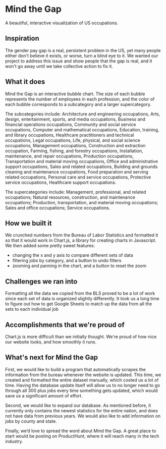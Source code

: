 # Mind the Gap

A beautiful, interactive visualization of US occupations.

 ## Inspiration
 The gender pay gap is a real, persistent problem in the US, yet many people either don't believe it exists, or  worse, turn a blind eye to it. We wanted our project to address this issue and show people that the gap is real, and it won't go away until we take collective action to fix it.

 ## What it does
 Mind the Gap is an interactive bubble chart. The size of each bubble represents the number of employees in each profession, and the color of each bubble corresponds to a subcategory and a larger supercategory.

 The subcategories include: Architecture and engineering occupations, Arts, design, entertainment, sports, and media occupations, Business and financial operations occupations, Community and social service occupations, Computer and mathematical occupations, Education, training, and library occupations, Healthcare practitioners and technical occupations, Legal occupations, Life, physical, and social science occupations, Management occupations, Construction and extraction occupation, Farming, fishing, and forestry occupations, Installation, maintenance, and repair occupations, Production occupations, Transportation and material moving occupations, Office and administrative support occupations, Sales and related occupations, Building and grounds cleaning and maintenance occupations, Food preparation and serving related occupations, Personal care and service occupations, Protective service occupations, Healthcare support occupations.

 The supercategories include: Management, professional, and related occupations; Natural resources, construction, and maintenance occupations; Production, transportation, and material moving occupations; Sales and office occupations; Service occupations.

 ## How we built it
 We crunched numbers from the Bureau of Labor Statistics and formatted it so that it would work in Chart.js, a library for creating charts in Javascript. We then added some pretty sweet features:

* changing the x and y axis to compare different sets of data
* filtering jobs by category, and a button to undo filters
* zooming and panning in the chart, and a button to reset the zoom

 ## Challenges we ran into
 Formatting all the data we copied from the BLS proved to be a lot of work since each set of data is organized slightly differently. It took us a long time to figure out how to get Google Sheets to match up the data from all the sets to each individual job

 ## Accomplishments that we're proud of
 Chart.js is more difficult than we initially thought. We're proud of how nice our website looks, and how smoothly it runs.

 ## What's next for Mind the Gap
 First, we would like to build a program that automatically scrapes the information from the bureau whenever the website is updated. This time, we created and formatted the entire dataset manually, which costed us a lot of time. Having the database update itself will allow us to no longer need to go through all 300 plus jobs every time something gets updated, which would save us a significant amount of effort.

Second, we would like to expand our database. As mentioned before, it currently only contains the newest statistics for the entire nation, and does not have data from previous years. We would also like to add information on jobs by county and state.

Finally, we’d love to spread the word about Mind the Gap. A great place to start would be posting on ProductHunt, where it will reach many in the tech industry.
